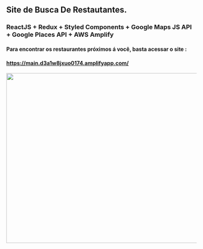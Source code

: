 ## Site de Busca De Restautantes.
### ReactJS + Redux + Styled Components + Google Maps JS API +  Google Places API + AWS Amplify

#### Para encontrar os restaurantes próximos á você, basta acessar o site :
#### https://main.d3a1w8jxuo0174.amplifyapp.com/

<img src="/map.gif" width="800" height="450"/>

